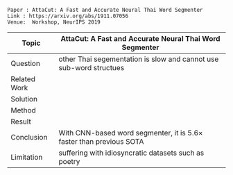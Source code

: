 
```
Paper : AttaCut: A Fast and Accurate Neural Thai Word Segmenter
Link : https://arxiv.org/abs/1911.07056
Venue:  Workshop, NeurIPS 2019
```

| Topic        | AttaCut: A Fast and Accurate Neural Thai Word Segmenter |
|--------------|---------------------------------------------------------|
| Question     | other Thai segementation is slow and cannot use sub-word structues|
| Related Work | |
| Solution     | |
| Method       | |
| Result       | |
| Conclusion   | With CNN-based word segmenter, it is 5.6× faster than previous SOTA|
| Limitation   | suffering with idiosyncratic datasets such as poetry|